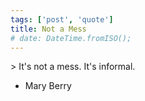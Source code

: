 ```yaml
---
tags: ['post', 'quote']
title: Not a Mess
# date: DateTime.fromISO();
---
```


\> It's not a mess. It's informal.

- Mary Berry
